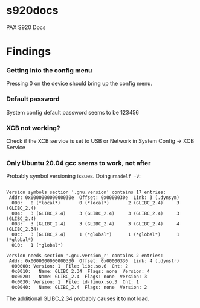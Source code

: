 # s920docs
PAX S920 Docs

# Findings
### Getting into the config menu
Pressing 0 on the device should bring up the config menu.

### Default password
System config default password seems to be 123456

### XCB not working?
Check if the XCB service is set to USB or Network in System Config -> XCB Service

### Only Ubuntu 20.04 gcc seems to work, not after
Probably symbol versioning issues. Doing `readelf -V`:
```

Version symbols section '.gnu.version' contains 17 entries:
 Addr: 0x000000000000030e  Offset: 0x0000030e  Link: 3 (.dynsym)
  000:   0 (*local*)       0 (*local*)       2 (GLIBC_2.4)     3 (GLIBC_2.4)  
  004:   3 (GLIBC_2.4)     3 (GLIBC_2.4)     3 (GLIBC_2.4)     3 (GLIBC_2.4)  
  008:   3 (GLIBC_2.4)     3 (GLIBC_2.4)     3 (GLIBC_2.4)     4 (GLIBC_2.34) 
  00c:   3 (GLIBC_2.4)     1 (*global*)      1 (*global*)      1 (*global*)   
  010:   1 (*global*)   

Version needs section '.gnu.version_r' contains 2 entries:
 Addr: 0x0000000000000330  Offset: 0x00000330  Link: 4 (.dynstr)
  000000: Version: 1  File: libc.so.6  Cnt: 2
  0x0010:   Name: GLIBC_2.34  Flags: none  Version: 4
  0x0020:   Name: GLIBC_2.4  Flags: none  Version: 3
  0x0030: Version: 1  File: ld-linux.so.3  Cnt: 1
  0x0040:   Name: GLIBC_2.4  Flags: none  Version: 2
```
The additional GLIBC_2.34 probably causes it to not load.
